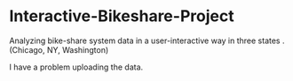 # Interactive-Bikeshare-Project
Analyzing bike-share system data in a user-interactive way in three states . (Chicago, NY, Washington)

I have a problem uploading the data.
